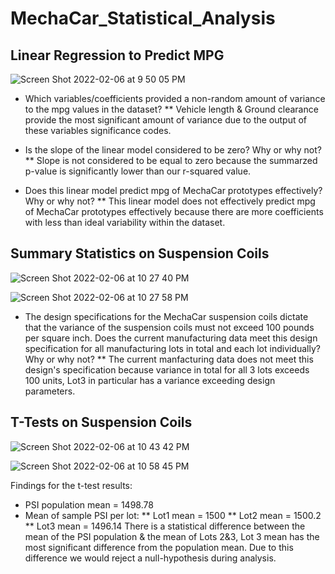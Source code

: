 # MechaCar_Statistical_Analysis

## Linear Regression to Predict MPG

![Screen Shot 2022-02-06 at 9 50 05 PM](https://user-images.githubusercontent.com/91990957/152716958-a3eccc0a-da0c-42c9-b94c-99a7ed267186.png)

* Which variables/coefficients provided a non-random amount of variance to the mpg values in the dataset?
** Vehicle length & Ground clearance provide the most significant amount of variance due to the output of these variables significance codes.

* Is the slope of the linear model considered to be zero? Why or why not?
** Slope is not considered to be equal to zero because the summarzed p-value is significantly lower than our r-squared value.

* Does this linear model predict mpg of MechaCar prototypes effectively? Why or why not?
** This linear model does not effectively predict mpg of MechaCar prototypes effectively because there are more coefficients with less than ideal variability within the dataset.

## Summary Statistics on Suspension Coils

![Screen Shot 2022-02-06 at 10 27 40 PM](https://user-images.githubusercontent.com/91990957/152719919-034de61c-1ef4-4577-99f6-4f5740de6db8.png)

![Screen Shot 2022-02-06 at 10 27 58 PM](https://user-images.githubusercontent.com/91990957/152719931-482404fe-5be6-41d3-bbf2-37ce11131710.png)

* The design specifications for the MechaCar suspension coils dictate that the variance of the suspension coils must not exceed 100 pounds per square inch. Does the current manufacturing data meet this design specification for all manufacturing lots in total and each lot individually? Why or why not?
** The current manfacturing data does not meet this design's specification because variance in total for all 3 lots exceeds 100 units, Lot3 in particular has a variance exceeding design parameters.  

## T-Tests on Suspension Coils

![Screen Shot 2022-02-06 at 10 43 42 PM](https://user-images.githubusercontent.com/91990957/152721166-e6c1cf5e-7382-4e26-9fd2-89a8915d8dab.png)

![Screen Shot 2022-02-06 at 10 58 45 PM](https://user-images.githubusercontent.com/91990957/152722374-9454775b-c31c-4370-93d3-eaebe3fbceb1.png)

Findings for the t-test results:
* PSI population mean = 1498.78 
* Mean of sample PSI per lot: 
** Lot1 mean = 1500 
** Lot2 mean = 1500.2 
** Lot3 mean = 1496.14 
There is a statistical difference between the mean of the PSI population & the mean of Lots 2&3, Lot 3 mean has the most significant difference from the population mean. Due to this difference we would reject a null-hypothesis during analysis.
